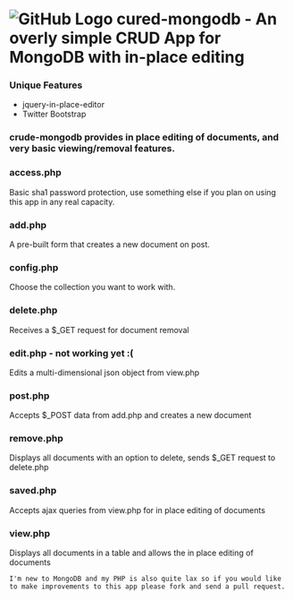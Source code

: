 ![GitHub Logo](http://i.imgur.com/wjZ7R.png)
cured-mongodb - An overly simple CRUD App for MongoDB with in-place editing
===================================================================================

### Unique Features
*   jquery-in-place-editor
*   Twitter Bootstrap

### crude-mongodb provides in place editing of documents, and very basic viewing/removal features. ###

### access.php
Basic sha1 password protection, use something else if you plan on using this app in any real capacity.

### add.php
A pre-built form that creates a new document on post.

### config.php
Choose the collection you want to work with.

### delete.php
Receives a $_GET request for document removal

### edit.php - not working yet :(
Edits a multi-dimensional json object from view.php

### post.php
Accepts $_POST data from add.php and creates a new document

### remove.php
Displays all documents with an option to delete, sends $_GET request to delete.php

### saved.php
Accepts ajax queries from view.php for in place editing of documents

### view.php
Displays all documents in a table and allows the in place editing of documents

```
I'm new to MongoDB and my PHP is also quite lax so if you would like to make improvements to this app please fork and send a pull request.
```